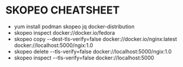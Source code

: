 # SKOPEO CHEATSHEET
- yum install  podman skopeo jq docker-distribution
- skopeo inspect docker://docker.io/fedora
- skopeo copy --dest-tls-verify=false docker://docker.io/nginx:latest docker://localhost:5000/ngix:1.0 
- skopeo  delete --tls-verify=false docker://localhost:5000/ngix:1.0
- skopeo inspect --tls-verify=false docker://localhost:5000
